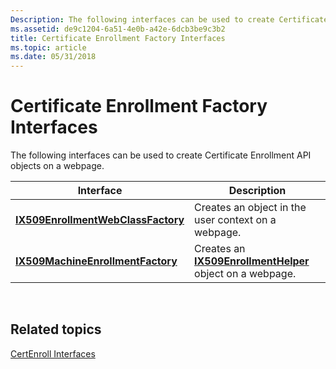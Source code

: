 ```yaml
---
Description: The following interfaces can be used to create Certificate Enrollment API objects on a webpage.
ms.assetid: de9c1204-6a51-4e0b-a42e-6dcb3be9c3b2
title: Certificate Enrollment Factory Interfaces
ms.topic: article
ms.date: 05/31/2018
---
```


# Certificate Enrollment Factory Interfaces

The following interfaces can be used to create Certificate Enrollment API objects on a webpage.



| Interface                                                                | Description                                                                            |
|--------------------------------------------------------------------------|----------------------------------------------------------------------------------------|
| [**IX509EnrollmentWebClassFactory**](/windows/desktop/api/CertEnroll/nn-certenroll-ix509enrollmentwebclassfactory) | Creates an object in the user context on a webpage.                                    |
| [**IX509MachineEnrollmentFactory**](/windows/desktop/api/Certenroll/nn-certenroll-ix509machineenrollmentfactory)   | Creates an [**IX509EnrollmentHelper**](/windows/desktop/api/Certenroll/nn-certenroll-ix509enrollmenthelper) object on a webpage. |



 

## Related topics

<dl> <dt>

[CertEnroll Interfaces](certenroll-interfaces.md)
</dt> </dl>

 

 




